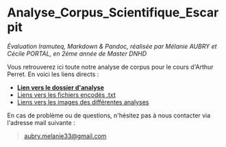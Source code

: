 # Analyse_Corpus_Scientifique_Escarpit

*Évaluation Iramuteq, Markdown &amp; Pandoc, réalisée par Mélanie AUBRY et Cécile PORTAL, en 2ème année de Master DNHD*

Vous retrouverez ici toute notre analyse de corpus pour le cours d'Arthur Perret. En voici les liens directs :

* [__Lien vers le dossier d'analyse__](https://github.com/belzepaf/Analyse_Corpus_Scientifique_Escarpit/blob/master/analyse.md)
* [Liens vers les fichiers encodés .txt](https://github.com/belzepaf/Analyse_Corpus_Scientifique_Escarpit/tree/master/textes)
* [Liens vers les images des différentes analyses](https://github.com/belzepaf/Analyse_Corpus_Scientifique_Escarpit/tree/master/images)

En cas de problème ou de questions, n'hésitez pas à nous contacter via l'adresse mail suivante : 
> aubry.melanie33@gmail.com
